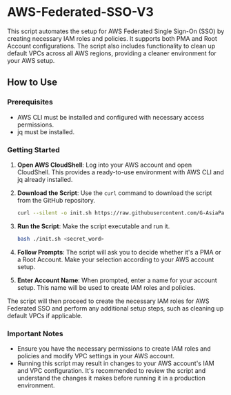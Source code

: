 # AWS-Federated-SSO-V3

This script automates the setup for AWS Federated Single Sign-On (SSO) by creating necessary IAM roles and policies. It supports both PMA and Root Account configurations. The script also includes functionality to clean up default VPCs across all AWS regions, providing a cleaner environment for your AWS setup.

## How to Use

### Prerequisites

- AWS CLI must be installed and configured with necessary access permissions.
- jq must be installed.

### Getting Started

1. **Open AWS CloudShell**: Log into your AWS account and open CloudShell. This provides a ready-to-use environment with AWS CLI and jq already installed.

2. **Download the Script**: Use the `curl` command to download the script from the GitHub repository.

    ```bash
    curl --silent -o init.sh https://raw.githubusercontent.com/G-AsiaPacific/AWS-Federated-SSO-V3/main/init.sh
    ```

3. **Run the Script**: Make the script executable and run it.

    ```bash
    bash ./init.sh <secret_word>
    ```

4. **Follow Prompts**: The script will ask you to decide whether it's a PMA or a Root Account. Make your selection according to your AWS account setup.

5. **Enter Account Name**: When prompted, enter a name for your account setup. This name will be used to create IAM roles and policies.

The script will then proceed to create the necessary IAM roles for AWS Federated SSO and perform any additional setup steps, such as cleaning up default VPCs if applicable.

### Important Notes

- Ensure you have the necessary permissions to create IAM roles and policies and modify VPC settings in your AWS account.
- Running this script may result in changes to your AWS account's IAM and VPC configuration. It's recommended to review the script and understand the changes it makes before running it in a production environment.
